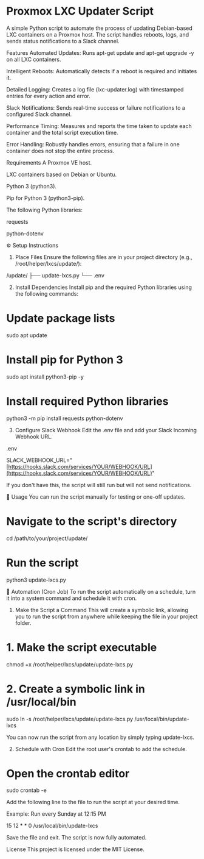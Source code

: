 # Proxmox LXC Updater Script
A simple Python script to automate the process of updating Debian-based LXC containers on a Proxmox host. The script handles reboots, logs, and sends status notifications to a Slack channel.

Features
Automated Updates: Runs apt-get update and apt-get upgrade -y on all LXC containers.

Intelligent Reboots: Automatically detects if a reboot is required and initiates it.

Detailed Logging: Creates a log file (lxc-updater.log) with timestamped entries for every action and error.

Slack Notifications: Sends real-time success or failure notifications to a configured Slack channel.

Performance Timing: Measures and reports the time taken to update each container and the total script execution time.

Error Handling: Robustly handles errors, ensuring that a failure in one container does not stop the entire process.

Requirements
A Proxmox VE host.

LXC containers based on Debian or Ubuntu.

Python 3 (python3).

Pip for Python 3 (python3-pip).

The following Python libraries:

requests

python-dotenv

⚙️ Setup Instructions
1. Place Files
Ensure the following files are in your project directory (e.g., /root/helper/lxcs/update/):

/update/
├── update-lxcs.py
└── .env

2. Install Dependencies
Install pip and the required Python libraries using the following commands:

# Update package lists
sudo apt update

# Install pip for Python 3
sudo apt install python3-pip -y

# Install required Python libraries
python3 -m pip install requests python-dotenv

3. Configure Slack Webhook
Edit the .env file and add your Slack Incoming Webhook URL.

.env

SLACK_WEBHOOK_URL="[https://hooks.slack.com/services/YOUR/WEBHOOK/URL](https://hooks.slack.com/services/YOUR/WEBHOOK/URL)"

If you don't have this, the script will still run but will not send notifications.

🚀 Usage
You can run the script manually for testing or one-off updates.

# Navigate to the script's directory
cd /path/to/your/project/update/

# Run the script
python3 update-lxcs.py

🤖 Automation (Cron Job)
To run the script automatically on a schedule, turn it into a system command and schedule it with cron.

1. Make the Script a Command
This will create a symbolic link, allowing you to run the script from anywhere while keeping the file in your project folder.

# 1. Make the script executable
chmod +x /root/helper/lxcs/update/update-lxcs.py

# 2. Create a symbolic link in /usr/local/bin
sudo ln -s /root/helper/lxcs/update/update-lxcs.py /usr/local/bin/update-lxcs

You can now run the script from any location by simply typing update-lxcs.

2. Schedule with Cron
Edit the root user's crontab to add the schedule.

# Open the crontab editor
sudo crontab -e

Add the following line to the file to run the script at your desired time.

Example: Run every Sunday at 12:15 PM

15 12 * * 0 /usr/local/bin/update-lxcs

Save the file and exit. The script is now fully automated.

License
This project is licensed under the MIT License.
